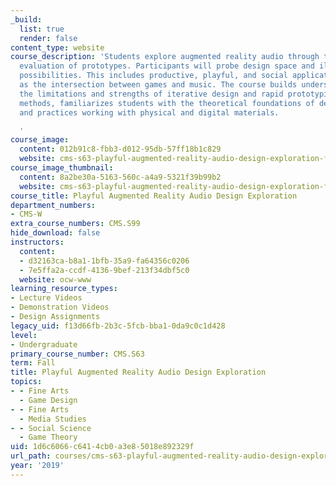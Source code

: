 ```yaml
---
_build:
  list: true
  render: false
content_type: website
course_description: 'Students explore augmented reality audio through the design and
  evaluation of prototypes. Participants will probe design space and illuminate creative
  possibilities. This includes productive, playful, and social applications, as well
  as the intersection between games and music. The course builds understanding of
  the limitations and strengths of iterative design and rapid prototyping as research
  methods, familiarizes students with the theoretical foundations of design exploration,
  and practices working with physical and digital materials.

  '
course_image:
  content: 012b91c8-fbb3-d012-95db-57ff18b1c829
  website: cms-s63-playful-augmented-reality-audio-design-exploration-fall-2019
course_image_thumbnail:
  content: 8a2be30a-5163-560c-a4a9-5321f39b99b2
  website: cms-s63-playful-augmented-reality-audio-design-exploration-fall-2019
course_title: Playful Augmented Reality Audio Design Exploration
department_numbers:
- CMS-W
extra_course_numbers: CMS.S99
hide_download: false
instructors:
  content:
  - d32163ca-b8a1-1bfb-35a9-fa64356c0206
  - 7e5ffa2a-ccdf-4136-9bef-213f34dbf5c0
  website: ocw-www
learning_resource_types:
- Lecture Videos
- Demonstration Videos
- Design Assignments
legacy_uid: f13d66fb-2b3c-5fcb-bba1-0da9c0c1d428
level:
- Undergraduate
primary_course_number: CMS.S63
term: Fall
title: Playful Augmented Reality Audio Design Exploration
topics:
- - Fine Arts
  - Game Design
- - Fine Arts
  - Media Studies
- - Social Science
  - Game Theory
uid: 1d6c6066-c641-4cb0-a3e8-5018e892329f
url_path: courses/cms-s63-playful-augmented-reality-audio-design-exploration-fall-2019
year: '2019'
---
```

